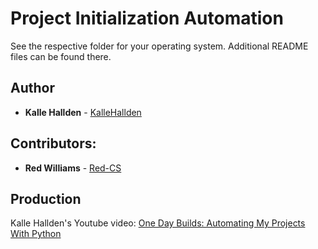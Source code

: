 # Project Initialization Automation
See the respective folder for your operating system. Additional README files can be found there.
## Author
* **Kalle Hallden** - [KalleHallden](https://github.com/KalleHallden)
## Contributors:
* **Red Williams** - [Red-CS](https://github.com/Red-CS)
## Production
Kalle Hallden's Youtube video: [One Day Builds: Automating My Projects With Python](https://www.youtube.com/watch?v=7Y8Ppin12r4)
